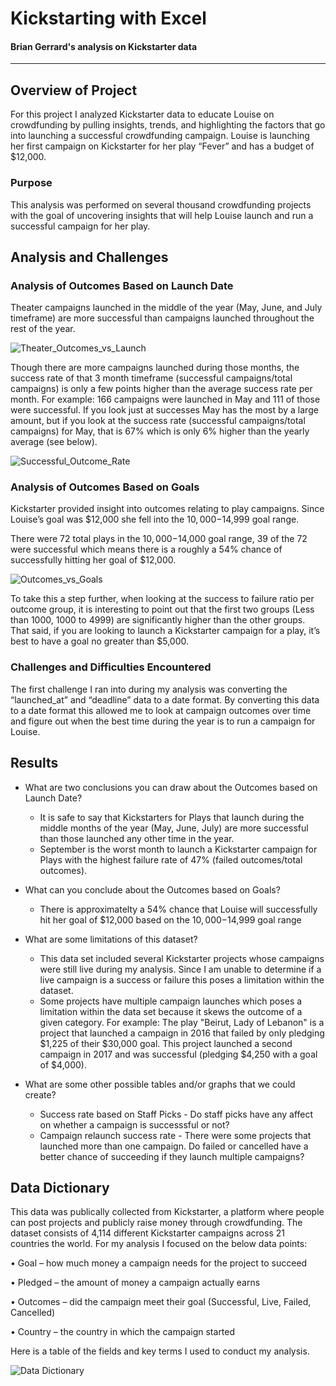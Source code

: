 # Kickstarting with Excel

#### Brian Gerrard's analysis on Kickstarter data 
---
## Overview of Project
For this project I analyzed Kickstarter data to educate Louise on crowdfunding by pulling insights, trends, and highlighting the factors that go into launching a successful crowdfunding campaign. Louise is launching her first campaign on Kickstarter for her play “Fever” and has a budget of $12,000. 

### Purpose
This analysis was performed on several thousand crowdfunding projects with the goal of uncovering insights that will help Louise launch and run a successful campaign for her play.



## Analysis and Challenges

### Analysis of Outcomes Based on Launch Date
Theater campaigns launched in the middle of the year (May, June, and July timeframe) are more successful than campaigns launched throughout the rest of the year. 

![Theater_Outcomes_vs_Launch](https://user-images.githubusercontent.com/75700317/107574717-feee8400-6bbc-11eb-97ea-9e1f1dd40d5e.png)

Though there are more campaigns launched during those months, the success rate of that 3 month timeframe (successful campaigns/total campaigns) is only a few points higher than the average success rate per month. For example: 166 campaigns were launched in May and 111 of those were successful. If you look just at successes May has the most by a large amount, but if you look at the success rate (successful campaigns/total campaigns) for May, that is 67% which is only 6% higher than the yearly average (see below).

![Successful_Outcome_Rate](https://user-images.githubusercontent.com/75700317/107580467-986d6400-6bc4-11eb-963b-d03e25de5c83.JPG)

 
### Analysis of Outcomes Based on Goals
Kickstarter provided insight into outcomes relating to play campaigns. Since Louise’s goal was $12,000 she fell into the $10,000-$14,999 goal range.

There were 72 total plays in the $10,000-$14,000 goal range, 39 of the 72 were successful which means there is a roughly a 54% chance of successfully hitting her goal of $12,000.  

![Outcomes_vs_Goals](https://user-images.githubusercontent.com/75700317/107574773-0dd53680-6bbd-11eb-85cb-7667ddb14567.png)

To take this a step further, when looking at the success to failure ratio per outcome group, it is interesting to point out that the first two groups (Less than 1000, 1000 to 4999) are significantly higher than the other groups. That said, if you are looking to launch a Kickstarter campaign for a play, it’s best to have a goal no greater than $5,000. 

### Challenges and Difficulties Encountered
The first challenge I ran into during my analysis was converting the “launched_at” and “deadline” data to a date format. By converting this data to a date format this allowed me to look at campaign outcomes over time and figure out when the best time during the year is to run a campaign for Louise. 

## Results

- What are two conclusions you can draw about the Outcomes based on Launch Date?
   - It is safe to say that Kickstarters for Plays that launch during the middle months of the year (May, June, July) are more successful than those launched any other time in the year.
   - September is the worst month to launch a Kickstarter campaign for Plays with the highest failure rate of 47% (failed outcomes/total outcomes).
   
- What can you conclude about the Outcomes based on Goals?
  - There is approximatelty a 54% chance that Louise will successfully hit her goal of $12,000 based on the $10,000-$14,999 goal range
  
- What are some limitations of this dataset?
  - This data set included several Kickstarter projects whose campaigns were still live during my analysis. Since I am unable to determine if a live campaign is a success or failure this poses a limitation within the dataset. 
  - Some projects have multiple campaign launches which poses a limitation within the data set because it skews the outcome of a given category. For example: The play "Beirut, Lady of Lebanon" is a project that launched a campaign in 2016 that failed by only pledging $1,225 of their $30,000 goal. This project launched a second campaign in 2017 and was successful (pledging $4,250 with a goal of $4,000). 

- What are some other possible tables and/or graphs that we could create?
  - Success rate based on Staff Picks - Do staff picks have any affect on whether a campaign is successsful or not?
  - Campaign relaunch success rate - There were some projects that launched more than one campaign. Do failed or cancelled have a better chance of succeeding if they launch multiple campaigns?

## Data Dictionary
This data was publically collected from Kickstarter, a platform where people can post projects and publicly raise money through crowdfunding. The dataset consists of 4,114 different Kickstarter campaigns across 21 countries the world. For my analysis I focused on the below data points:

•	Goal – how much money a campaign needs for the project to succeed 

•	Pledged – the amount of money a campaign actually earns

•	Outcomes – did the campaign meet their goal (Successful, Live, Failed, Cancelled)

•	Country – the country in which the campaign started 

Here is a table of the fields and key terms I used to conduct my analysis. 

![Data Dictionary](https://user-images.githubusercontent.com/75700317/107574818-1b8abc00-6bbd-11eb-9a8f-89f50208ad8a.JPG)
